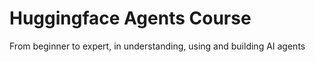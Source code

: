 # Huggingface Agents Course

From beginner to expert, in understanding, using and building AI agents


